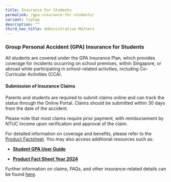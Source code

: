 ```yaml
---
title: Insurance For Students
permalink: /gpa-insurance-for-students/
variant: tiptap
description: ""
third_nav_title: Administrative Matters
---
```

<h3><strong>Group Personal Accident (GPA) Insurance for Students</strong></h3>
<p>All students are covered under the GPA Insurance Plan, which provides
coverage for incidents occurring on school premises, within Singapore,
or abroad while participating in school-related activities, including Co-Curricular
Activities (CCA).
<br>
</p>
<h4><strong>Submission of Insurance Claims</strong></h4>
<p>Parents and students are required to submit claims online and can track
the status through the Online Portal. Claims should be submitted within
30 days from the date of the accident.</p>
<p>Please note that most claims require prior payment, with reimbursement
by NTUC Income upon verification and approval of the claim.</p>
<p>For detailed information on coverage and benefits, please refer to the
<a href="https://www.income.com.sg/studentgpa" rel="noopener" target="_new">Product Factsheet</a>. You may also access additional resources such as:</p>
<ul data-tight="true" class="tight">
<li>
<p><strong><a href="/files/Admin Matters/Student_GPA_User_Guide____Parent.pdf" rel="noopener noreferrer nofollow" target="_blank">Student GPA User Guide</a></strong>
</p>
</li>
<li>
<p><strong><a href="/files/Admin Matters/Product_Fact_Sheet__Year_2024_May__Revised.pdf" rel="noopener noreferrer nofollow" target="_blank">Product Fact Sheet Year 2024</a></strong>
</p>
</li>
</ul>
<p>Further information on claims, FAQs, and other insurance-related details
can be found <a href="#" rel="noopener" target="_blank">here</a>.</p>
